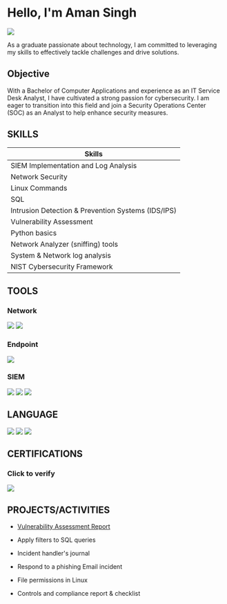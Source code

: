 # Hello, I'm Aman Singh
<a href="https://linkedin.com"><img src="https://img.shields.io/badge/-LinkedIn-0072b1?&style=for-the-badge&logo=linkedin&logoColor=white" /></a>

As a graduate passionate about technology, I am committed to leveraging my skills to effectively tackle challenges and drive solutions.

## Objective

With a Bachelor of Computer Applications and experience as an IT Service Desk Analyst, I have cultivated a strong passion for cybersecurity. I am eager to transition into this field and join a Security Operations Center (SOC) as an Analyst to help enhance security measures.
## SKILLS

| Skills                                               |
|-----------------------------------------------|
| SIEM Implementation and Log Analysis          | 
| Network Security                              | 
| Linux Commands                                | 
| SQL                                           | 
| Intrusion Detection & Prevention Systems (IDS/IPS) |             |
| Vulnerability Assessment                       |
| Python basics                                  |
| Network Analyzer (sniffing) tools              |
| System & Network log analysis                  |
| NIST Cybersecurity Framework                   |



## TOOLS

### Network
<div>
    <img src="https://img.shields.io/badge/-Wireshark-1679A7?&style=for-the-badge&logo=Wireshark&logoColor=white" />
    <img src="https://img.shields.io/badge/-Suricata-EF3B2D?&style=for-the-badge&logo=Suricata&logoColor=white" />
    
</div>

### Endpoint
<div>
    <img src="https://img.shields.io/badge/-Wazuh-4B275F?&style=for-the-badge&logo=Wazuh&logoColor=white" />

</div>

### SIEM
<div>
    <img src="https://img.shields.io/badge/-Wazuh-4B275F?&style=for-the-badge&logo=Wazuh&logoColor=white" />
    <img src="https://img.shields.io/badge/-Splunk-000000?&style=for-the-badge&logo=Splunk&logoColor=white" />
    <img src="https://img.shields.io/badge/-Elastic-005571?&style=for-the-badge&logo=Elastic&logoColor=white" />
</div>

## LANGUAGE
<div>
<img src="https://img.shields.io/badge/-SQL-00758F?&style=for-the-badge&logo=MySQL&logoColor=white" />
<img src="https://img.shields.io/badge/-Python-306998?&style=for-the-badge&logo=Python&logoColor=white" />
<img src="https://img.shields.io/badge/-Linux-32CD32?&style=for-the-badge&logo=Linux&logoColor=white" />

</div>

## CERTIFICATIONS
### Click to verify 
<div>
<div></div><a href="https://coursera.org/share/145ea5d45f728012237fcd588bfd15f5" target="_blank">
  <img src="https://img.shields.io/badge/-Google%20Cybersecurity%20Certificate-4285F4?&style=for-the-badge&logo=Google&logoColor=white" />
</a>

</div>

## PROJECTS/ACTIVITIES
- <a href="https://docs.google.com/document/d/1nVtC8Mi9SmZ6UK6d1Zg8VD4MwoqLWui4voyzTi3HPCI/edit?usp=sharing" target="_blank">Vulnerability Assessment Report</a>

- Apply filters to SQL queries
- Incident handler's journal
- Respond to a phishing Email incident
- File permissions in Linux
- Controls and compliance report & checklist 

